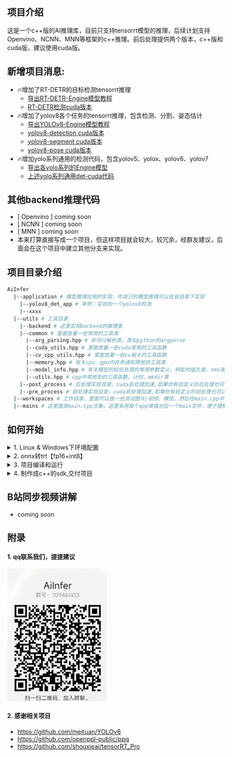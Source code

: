 ## 项目介绍
这是一个c++版的AI推理库，目前只支持tensorrt模型的推理，后续计划支持Openvino、NCNN、MNN等框架的c++推理。前后处理提供两个版本，c++版和cuda版，建议使用cuda版。

## 新增项目消息:
- 🔥增加了RT-DETR的目标检测tensorrt推理
    - [导出RT-DETR-Engine模型教程](https://zhuanlan.zhihu.com/p/623794029)
    - [RT-DETR检测cuda版本](application/rtdetr_det_app/rtdetr_cuda)
- 🔥增加了yolov8各个任务的tensorrt推理，包含检测、分割、姿态估计
    - [导出YOLOv8-Engine模型教程](application/yolov8_app/README.md)
    - [yolov8-detection cuda版本](application/yolov8_app/yolov8_det_cuda)
    - [yolov8-segment cuda版本](application/yolov8_app/yolov8_seg_cuda)
    - [yolov8-pose cuda版本](application/yolov8_app/yolov8_pose_cuda)
- 🔥增加yolo系列通用的检测代码，包含yolov5、yolox、yolov6、yolov7
    - [导出各yolo系列的Engine模型](application/yolo_series_app/README.md)
    - [上述yolo系列通用det-cuda代码](application/yolo_series_app)
    
## 其他backend推理代码
- [ Openvino ] coming soon
- [ NCNN ] coming soon
- [ MNN ] coming soon
- 本来打算直接写成一个项目，但这样项目就会较大，较冗余，经群友建议，后面会在这个项目中建立其他分支来实现。

## 项目目录介绍
```bash
AiInfer
  |--application # 模型推理应用的实现，你自己的模型推理可以在该目录下实现
    |--yolov8_det_app # 举例：实现的一个yolov8检测
    |--xxxx
  |--utils # 工具目录
    |--backend # 这里实现backend的推理类
    |--common # 里面放着一些常用的工具类
      |--arg_parsing.hpp # 命令行解析类，类似python的argparse
      |--cuda_utils.hpp # 里面放着一些cuda常用的工具函数
      |--cv_cpp_utils.hpp # 里面放着一些cv相关的工具函数
      |--memory.hpp # 有关cpu、gpu内存申请和释放的工具类
      |--model_info.hpp # 有关模型的前后处理的常用参数定义，例如均值方差、nms阈值等
      |--utils.hpp # cpp中常用到的工具函数，计时、mkdir等
    |--post_process # 后处理实现目录，cuda后处理加速,如果你有自定义的后处理也可以写在这里
    |--pre_process # 前处理实现目录，cuda前处理加速,如果你有自定义的前处理也可以写在这里
  |--workspaces # 工作目录，里面可以放一些测试图片/视频、模型，然后在main.cpp中直接使用相对路径
  |--mains # 这里面是main.cpp合集，这里采用每个app单独对应一个main文件，便于理解，写一起太冗余
```

## 如何开始
<details>
<summary>1. Linux & Windows下环境配置</summary>

- linux推荐使用VSCode,windows推荐使用visual studio 2019
- 安装显卡驱动、cuda、cudnn、opencv、tensorrt [安装教程](https://zhuanlan.zhihu.com/p/624170244)

</details>

<details>
<summary>2. onnx转trt【fp16+int8】</summary>

- 建议先从一个检测的例子入手，熟悉项目架构，例如：application/yolov8_app/yolov8_det_cuda
- onnx的导出保证是动态batch，这里举例pytorch模型的导出
```python
torch.onnx._export(
        model,
        dummy_input, # 例如torch.randn(1,3,640,640)
        save_onnx_path,
        input_names=["image"],
        output_names=["output"],
        dynamic_axes={'image': {0: 'batch'},
                      'output': {0: 'batch'}},
        opset_version=args.opset, # 一般11或12更加适用于各种芯片或板子
    )
```
- 将onnx精简[可选]
```bash
# 注意，如果你已经在代码中运行过onnxsim了，那就略过这步
pip install onnxsim # 安装onnxsim库，可以直接将复杂的onnx转为简单的onnx模型，且不改变其推理精度
onnxsim input_onnx_model output_onnx_model # 通过该命令行你会得到一个去除冗余算子的onnx模型
```
- onnx的fp16量化，转tensorrt，建议动态batch
```bash
# 前提，保证导出的onnx是动态batch，也就是输入shape是[-1,3,640,640]。注:640只是举例,输入你的宽高即可
trtexec --onnx=xxx_dynamic.onnx \
        --workspace=4098 \
        --minShapes=image:1x3x640x640 \
        --maxShapes=image:16x3x640x640 \
        --optShapes=image:4x3x640x640 \
        --saveEngine=xxx.engine \
        --avgRuns=100 \
        --fp16
```
- onnx的int8量化，这个尽量不要用trtexec导出，精度会有点问题，建议使用
  - [商汤的ppq的int8量化工具,支持tensorrt|openvino|mnn|ncnn|...](https://github.com/openppl-public/ppq)
  - [ppq不会使用的看yolov6的量化教程:](https://github.com/meituan/YOLOv6/tree/main/tools/quantization/ppq)
</details>

<details>
<summary>3. 项目编译和运行</summary>

- 配置CMakeLists中的计算能力为你的显卡对应值
    - 例如`-gencode=arch=compute_75,code=sm_75`，例如RTX3090是86，则是：`-gencode=arch=compute_86,code=sm_86`
    - 计算能力根据型号参考这里查看：https://developer.nvidia.com/zh-cn/cuda-gpus#compute
- 在CMakeLists.txt中配置你本机安装的tensorrt路径，和add_executable中你要使用的main.cpp文件
- CMake:
    - `mkdir build && cd build`
    - `cmake ..`
    - `make -j8`
    - `cd ..`
-  查看项目需要输入的命令

```bash
cd workspaces
./infer -h
```
- --model_path, -f: 要输如模型的路径，必选
- --image_path, -i: 要输出的测试图片，必选
- --batch_size, -b: 要使用的batch_size[>=1]，可选，默认=1
- --score_thr, -s: 一般指后处理要筛选的得分阈值，可选，默认=0.5f
- --device_id, -g: 多显卡的显卡id,可选，默认=0
- --loop_count, -c: 要推理的次数，一般用于计时，可选，默认=10
- --warmup_runs, -w: 模型推理的预热次数(激活cuda核)，可选，默认=2
- --output_dir, -o: 要存储结果的目录，可选，默认=''
- --help, -h: 使用-h来查看都有哪些命令
```bash
# 然后运行按照你自己的要求运行即可，例如：
./infer -f xxx.engine -i xxx.jpg -b 10 -c 10 -o cuda_res # 使用cuda的前后处理，结果保存在cuda_res文件夹下
```
</details>

<details>
<summary>4. 制作成c++的sdk,交付项目</summary>

```bash
cd build
make install
# 然后你会在workspaces下看到一个install文件夹，这里面就是你要交付的include文件和so库
```
</details>

## B站同步视频讲解
- coming soon
## 附录
#### 1. qq联系我们，提提建议
![QQGroup](assets/infer_qq.png)
#### 2. 感谢相关项目
- https://github.com/meituan/YOLOv6
- https://github.com/openppl-public/ppq
- https://github.com/shouxieai/tensorRT_Pro